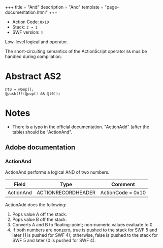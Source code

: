 +++
title = "And"
description = "And"
template = "page-documentation.html"
+++

- Action Code: `0x10`
- Stack: `2 → 1`
- SWF version: `4`

Low-level logical and operator.

The short-circuiting semantics of the ActionScript operator `&&` mus be handled during compilation.

# Abstract AS2

```
@t0 = @pop();
@push(!!(@pop() && @t0));
```

# Notes

- There is a typo in the official documentation. "ActionAdd" (after the table) should be "ActionAnd".

## Adobe documentation

### ActionAnd

ActionAnd performs a logical AND of two numbers.

| Field           | Type               | Comment           |
|-----------------|--------------------|-------------------|
| ActionAnd       | ACTIONRECORDHEADER | ActionCode = 0x10 |

ActionAdd does the following:
1. Pops value A off the stack.
2. Pops value B off the stack.
3. Converts A and B to floating-point; non-numeric values evaluate to 0.
4. If both numbers are nonzero, true is pushed to the stack for SWF 5 and later (1 is pushed for SWF 4);
otherwise, false is pushed to the stack for SWF 5 and later (0 is pushed for SWF 4).
